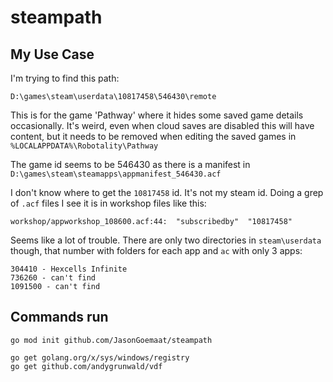 # steampath

## My Use Case

I'm trying to find this path:

    D:\games\steam\userdata\10817458\546430\remote

This is for the game 'Pathway' where it hides some saved game
details occasionally.   It's weird, even when cloud saves are disabled
this will have content, but it needs to be removed when editing
the saved games in `%LOCALAPPDATA%\Robotality\Pathway`

The game id seems to be 546430 as there is a manifest
in `D:\games\steam\steamapps\appmanifest_546430.acf`

I don't know where to get the `10817458` id.   It's not my steam id.
Doing a grep of `.acf` files I see it is in workshop files like this:

    workshop/appworkshop_108600.acf:44:  "subscribedby"  "10817458"

Seems like a lot of trouble.   There are only two directories in
`steam\userdata` though, that number with folders for each
app and `ac` with only 3 apps:

    304410 - Hexcells Infinite
    736260 - can't find
    1091500 - can't find

## Commands run

    go mod init github.com/JasonGoemaat/steampath

    go get golang.org/x/sys/windows/registry
    go get github.com/andygrunwald/vdf
